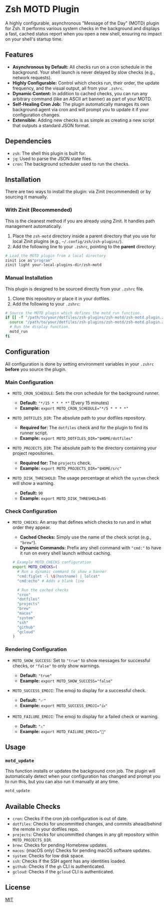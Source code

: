 # Zsh MOTD Plugin

A highly configurable, asynchronous "Message of the Day" (MOTD) plugin for Zsh. It performs various system checks in the background and displays a fast, cached status report when you open a new shell, ensuring no impact on your shell's startup time.

## Features

- **Asynchronous by Default:** All checks run on a cron schedule in the background. Your shell launch is never delayed by slow checks (e.g., network requests).
- **Highly Configurable:** Control which checks run, their order, the update frequency, and the visual output, all from your `.zshrc`.
- **Dynamic Content:** In addition to cached checks, you can run any arbitrary command (like an ASCII art banner) as part of your MOTD.
- **Self-Healing Cron Job:** The plugin automatically manages its own background agent via cron and will prompt you to update it if your configuration changes.
- **Extensible:** Adding new checks is as simple as creating a new script that outputs a standard JSON format.

## Dependencies

- `zsh`: The shell this plugin is built for.
- `jq`: Used to parse the JSON state files.
- `cron`: The background scheduler used to run the checks.

## Installation

There are two ways to install the plugin: via Zinit (recommended) or by sourcing it manually.

### With Zinit (Recommended)

This is the cleanest method if you are already using Zinit. It handles path management automatically.

1.  Place the `zsh-motd` directory inside a parent directory that you use for local Zinit plugins (e.g., `~/.config/zsh/zsh-plugins/`).
2.  Add the following line to your `.zshrc`, pointing to the **parent** directory:

```zsh
# Load the MOTD plugin from a local directory
zinit ice as"program"
zinit light your-local-plugins-dir/zsh-motd
```

### Manual Installation

This plugin is designed to be sourced directly from your `.zshrc` file.

1.  Clone this repository or place it in your dotfiles.
2.  Add the following to your `.zshrc`:

```zsh
# Source the MOTD plugin which defines the motd_run function.
if [[ -f "/path/to/your/dotfiles/zsh-plugins/zsh-motd/zsh-motd.plugin.zsh" ]]; then
  source "/path/to/your/dotfiles/zsh-plugins/zsh-motd/zsh-motd.plugin.zsh"
  # Run the display function.
  motd_run
fi
```

## Configuration

All configuration is done by setting environment variables in your `.zshrc` **before** you source the plugin.

### Main Configuration

- `MOTD_CRON_SCHEDULE`: Sets the cron schedule for the background runner.
  - **Default:** `"*/15 * * * *"` (Every 15 minutes)
  - **Example:** `export MOTD_CRON_SCHEDULE="*/5 * * * *"`

- `MOTD_DOTFILES_DIR`: The absolute path to your dotfiles repository.
  - **Required for:** The `dotfiles` check and for the plugin to find its runner script.
  - **Example:** `export MOTD_DOTFILES_DIR="$HOME/dotfiles"`

- `MOTD_PROJECTS_DIR`: The absolute path to the directory containing your project repositories.
  - **Required for:** The `projects` check.
  - **Example:** `export MOTD_PROJECTS_DIR="$HOME/src"`

- `MOTD_DISK_THRESHOLD`: The usage percentage at which the `system` check will show a warning.
  - **Default:** `90`
  - **Example:** `export MOTD_DISK_THRESHOLD=85`

### Check Configuration

- `MOTD_CHECKS`: An array that defines which checks to run and in what order they appear.
  - **Cached Checks:** Simply use the name of the check script (e.g., `"brew"`).
  - **Dynamic Commands:** Prefix any shell command with `"cmd:"` to have it run on every shell launch without caching.

  ```zsh
  # Example MOTD_CHECKS configuration
  export MOTD_CHECKS=(
    # Run a dynamic command to show a banner
    "cmd:figlet -l \$(hostname) | lolcat"
    "cmd:echo" # Adds a blank line

    # Run the cached checks
    "cron"
    "dotfiles"
    "projects"
    "brew"
    "macos"
    "system"
    "ssh"
    "github"
    "gcloud"
  )
  ```

### Rendering Configuration

- `MOTD_SHOW_SUCCESS`: Set to `"true"` to show messages for successful checks, or `"false"` to only show warnings.
  - **Default:** `"true"`
  - **Example:** `export MOTD_SHOW_SUCCESS="false"`

- `MOTD_SUCCESS_EMOJI`: The emoji to display for a successful check.
  - **Default:** `"✅"`
  - **Example:** `export MOTD_SUCCESS_EMOJI="👍"`

- `MOTD_FAILURE_EMOJI`: The emoji to display for a failed check or warning.
  - **Default:** `"⚠️"`
  - **Example:** `export MOTD_FAILURE_EMOJI="🚨"`

## Usage

### `motd_update`

This function installs or updates the background cron job. The plugin will automatically detect when your configuration has changed and prompt you to run this, but you can also run it manually at any time.

```sh
motd_update
```

## Available Checks

- `cron`: Checks if the cron job configuration is out of date.
- `dotfiles`: Checks for uncommitted changes, and commits ahead/behind the remote in your dotfiles repo.
- `projects`: Checks for uncommitted changes in any git repository within `MOTD_PROJECTS_DIR`.
- `brew`: Checks for pending Homebrew updates.
- `macos`: (macOS only) Checks for pending macOS software updates.
- `system`: Checks for low disk space.
- `ssh`: Checks if the SSH agent has any identities loaded.
- `github`: Checks if the `gh` CLI is authenticated.
- `gcloud`: Checks if the `gcloud` CLI is authenticated.

## License

[MIT](./LICENSE) 